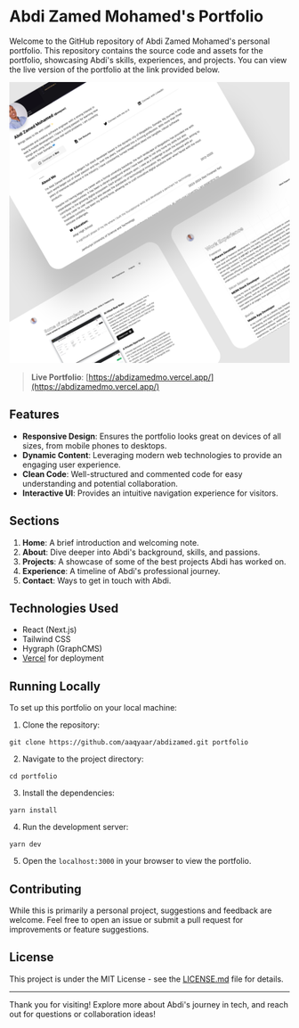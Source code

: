# Abdi Zamed Mohamed's Portfolio

Welcome to the GitHub repository of Abdi Zamed Mohamed's personal portfolio. This repository contains the source code and assets for the portfolio, showcasing Abdi's skills, experiences, and projects. You can view the live version of the portfolio at the link provided below.

[![Portfolio Preview](./public/preview.png)](https://abdizamedmo.vercel.app/)

> **Live Portfolio**: [https://abdizamedmo.vercel.app/](https://abdizamedmo.vercel.app/)

## Features

- **Responsive Design**: Ensures the portfolio looks great on devices of all sizes, from mobile phones to desktops.
- **Dynamic Content**: Leveraging modern web technologies to provide an engaging user experience.
- **Clean Code**: Well-structured and commented code for easy understanding and potential collaboration.
- **Interactive UI**: Provides an intuitive navigation experience for visitors.

## Sections

1. **Home**: A brief introduction and welcoming note.
2. **About**: Dive deeper into Abdi's background, skills, and passions.
3. **Projects**: A showcase of some of the best projects Abdi has worked on.
4. **Experience**: A timeline of Abdi's professional journey.
5. **Contact**: Ways to get in touch with Abdi.

## Technologies Used

- React (Next.js)
- Tailwind CSS
- Hygraph (GraphCMS)
- [Vercel](https://vercel.com/) for deployment

## Running Locally

To set up this portfolio on your local machine:

1. Clone the repository:

```
git clone https://github.com/aaqyaar/abdizamed.git portfolio
```

2. Navigate to the project directory:

```
cd portfolio
```

3. Install the dependencies:

```
yarn install
```

4. Run the development server:

```
yarn dev
```

5. Open the `localhost:3000` in your browser to view the portfolio.

## Contributing

While this is primarily a personal project, suggestions and feedback are welcome. Feel free to open an issue or submit a pull request for improvements or feature suggestions.

## License

This project is under the MIT License - see the [LICENSE.md](LICENSE.md) file for details.

---

Thank you for visiting! Explore more about Abdi's journey in tech, and reach out for questions or collaboration ideas!

